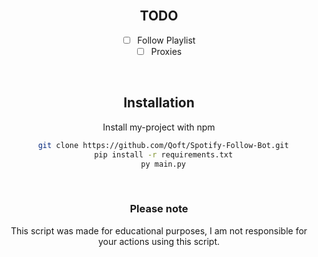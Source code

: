 <br/>
<div align="center">

## TODO

- [ ] Follow Playlist
- [ ] Proxies

<br>

## Installation

Install my-project with npm

```bash
  git clone https://github.com/Qoft/Spotify-Follow-Bot.git
  pip install -r requirements.txt
  py main.py
```
    
<br>

### Please note

This script was made for educational purposes, I am not responsible for your actions using this script.
</div>
